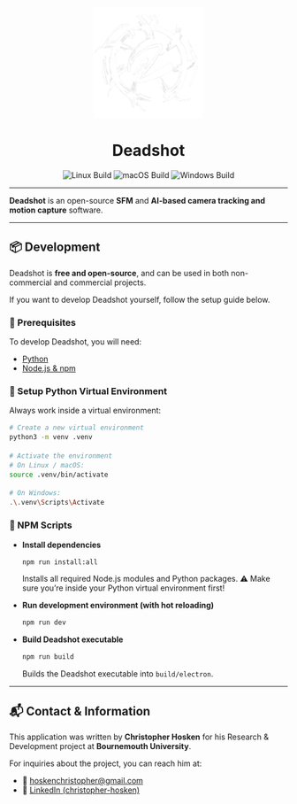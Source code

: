 <p align="center">
  <img src="./frontend/public/icon.png" alt="Deadshot Logo" width="200"/>
</p>

<h1 align="center">Deadshot</h1>

<p align="center">
<img src="https://github.com/cjhosken/deadshot/actions/workflows/linux.yml/badge.svg?branch=main" alt="Linux Build"/>
<img src="https://github.com/cjhosken/deadshot/actions/workflows/macos.yml/badge.svg" alt="macOS Build"/>
<img src="https://github.com/cjhosken/deadshot/actions/workflows/windows.yml/badge.svg" alt="Windows Build"/>
</p>

---

**Deadshot** is an open-source **SFM** and **AI-based camera tracking and motion capture** software.

---

## 📦 Development

Deadshot is **free and open-source**, and can be used in both non-commercial and commercial projects.

If you want to develop Deadshot yourself, follow the setup guide below.

### 🔧 Prerequisites

To develop Deadshot, you will need:

- [Python](https://www.python.org/)
- [Node.js & npm](https://nodejs.org/)

### 🐍 Setup Python Virtual Environment

Always work inside a virtual environment:

```bash
# Create a new virtual environment
python3 -m venv .venv

# Activate the environment
# On Linux / macOS:
source .venv/bin/activate

# On Windows:
.\.venv\Scripts\Activate
````

### 📜 NPM Scripts

* **Install dependencies**

  ```bash
  npm run install:all
  ```

  Installs all required Node.js modules and Python packages.
  ⚠️ Make sure you’re inside your Python virtual environment first!

* **Run development environment (with hot reloading)**

  ```bash
  npm run dev
  ```

* **Build Deadshot executable**

  ```bash
  npm run build
  ```

  Builds the Deadshot executable into `build/electron`.

---

## 📬 Contact & Information

This application was written by **Christopher Hosken** for his Research & Development project at **Bournemouth University**.

For inquiries about the project, you can reach him at:

* 📧 [hoskenchristopher@gmail.com](mailto:hoskenchristopher@gmail.com)
* 🔗 [LinkedIn (christopher-hosken)](https://www.linkedin.com/in/christopher-hosken/)